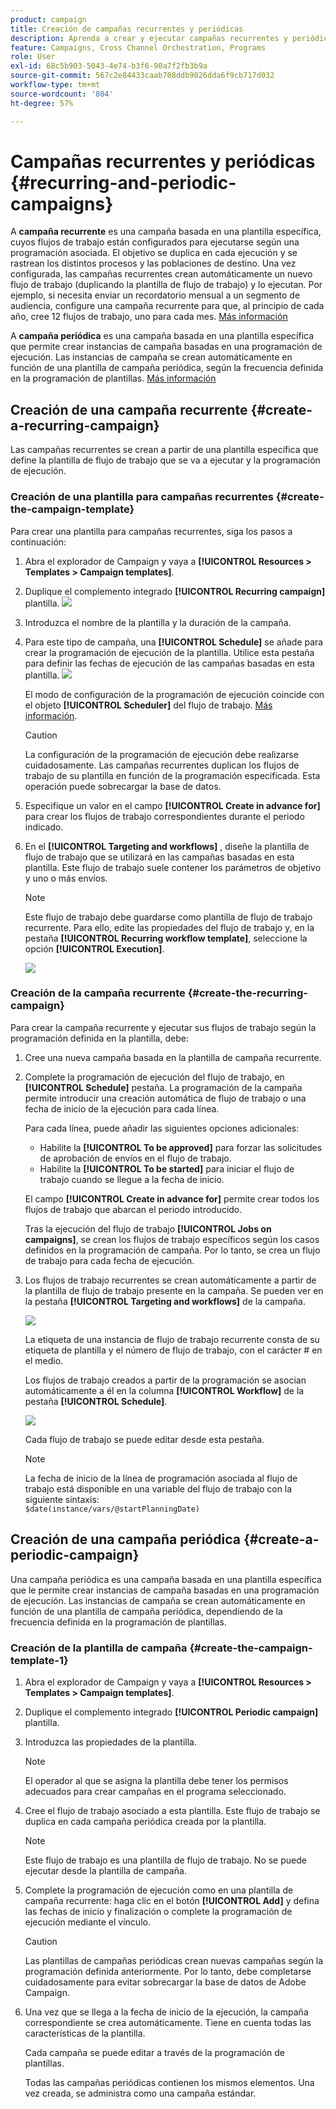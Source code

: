 ```yaml
---
product: campaign
title: Creación de campañas recurrentes y periódicas
description: Aprenda a crear y ejecutar campañas recurrentes y periódicas
feature: Campaigns, Cross Channel Orchestration, Programs
role: User
exl-id: 68c5b903-5043-4e74-b3f6-90a7f2fb3b9a
source-git-commit: 567c2e84433caab708ddb9026dda6f9cb717d032
workflow-type: tm+mt
source-wordcount: '804'
ht-degree: 57%

---
```


# Campañas recurrentes y periódicas {#recurring-and-periodic-campaigns}

A **campaña recurrente** es una campaña basada en una plantilla específica, cuyos flujos de trabajo están configurados para ejecutarse según una programación asociada. El objetivo se duplica en cada ejecución y se rastrean los distintos procesos y las poblaciones de destino.  Una vez configurada, las campañas recurrentes crean automáticamente un nuevo flujo de trabajo (duplicando la plantilla de flujo de trabajo) y lo ejecutan. Por ejemplo, si necesita enviar un recordatorio mensual a un segmento de audiencia, configure una campaña recurrente para que, al principio de cada año, cree 12 flujos de trabajo, uno para cada mes. [Más información](#create-a-recurring-campaign)

A **campaña periódica** es una campaña basada en una plantilla específica que permite crear instancias de campaña basadas en una programación de ejecución. Las instancias de campaña se crean automáticamente en función de una plantilla de campaña periódica, según la frecuencia definida en la programación de plantillas. [Más información](#create-a-periodic-campaign)

## Creación de una campaña recurrente {#create-a-recurring-campaign}

Las campañas recurrentes se crean a partir de una plantilla específica que define la plantilla de flujo de trabajo que se va a ejecutar y la programación de ejecución.

### Creación de una plantilla para campañas recurrentes {#create-the-campaign-template}

Para crear una plantilla para campañas recurrentes, siga los pasos a continuación:

1. Abra el explorador de Campaign y vaya a **[!UICONTROL Resources > Templates > Campaign templates]**.
1. Duplique el complemento integrado **[!UICONTROL Recurring campaign]** plantilla.
   ![](assets/recurring-campaign-duplicate.png)
1. Introduzca el nombre de la plantilla y la duración de la campaña.
1. Para este tipo de campaña, una **[!UICONTROL Schedule]** se añade para crear la programación de ejecución de la plantilla. Utilice esta pestaña para definir las fechas de ejecución de las campañas basadas en esta plantilla.
   ![](assets/recurring-campaign-schedule.png)

   El modo de configuración de la programación de ejecución coincide con el objeto **[!UICONTROL Scheduler]** del flujo de trabajo. [Más información](../workflow/scheduler.md).

   >[!CAUTION]
   >
   >La configuración de la programación de ejecución debe realizarse cuidadosamente. Las campañas recurrentes duplican los flujos de trabajo de su plantilla en función de la programación especificada. Esta operación puede sobrecargar la base de datos.

1. Especifique un valor en el campo **[!UICONTROL Create in advance for]** para crear los flujos de trabajo correspondientes durante el periodo indicado.
1. En el **[!UICONTROL Targeting and workflows]** , diseñe la plantilla de flujo de trabajo que se utilizará en las campañas basadas en esta plantilla. Este flujo de trabajo suele contener los parámetros de objetivo y uno o más envíos.

   >[!NOTE]
   >
   >Este flujo de trabajo debe guardarse como plantilla de flujo de trabajo recurrente. Para ello, edite las propiedades del flujo de trabajo y, en la pestaña **[!UICONTROL Recurring workflow template]**, seleccione la opción **[!UICONTROL Execution]**.

   ![](assets/recurring-campaign-wf-properties.png)

### Creación de la campaña recurrente {#create-the-recurring-campaign}

Para crear la campaña recurrente y ejecutar sus flujos de trabajo según la programación definida en la plantilla, debe:

1. Cree una nueva campaña basada en la plantilla de campaña recurrente.
1. Complete la programación de ejecución del flujo de trabajo, en **[!UICONTROL Schedule]** pestaña. La programación de la campaña permite introducir una creación automática de flujo de trabajo o una fecha de inicio de la ejecución para cada línea.

   Para cada línea, puede añadir las siguientes opciones adicionales:

   * Habilite la **[!UICONTROL To be approved]** para forzar las solicitudes de aprobación de envíos en el flujo de trabajo.
   * Habilite la **[!UICONTROL To be started]** para iniciar el flujo de trabajo cuando se llegue a la fecha de inicio.

   El campo **[!UICONTROL Create in advance for]** permite crear todos los flujos de trabajo que abarcan el periodo introducido.

   Tras la ejecución del flujo de trabajo **[!UICONTROL Jobs on campaigns]**, se crean los flujos de trabajo específicos según los casos definidos en la programación de campaña. Por lo tanto, se crea un flujo de trabajo para cada fecha de ejecución.

1. Los flujos de trabajo recurrentes se crean automáticamente a partir de la plantilla de flujo de trabajo presente en la campaña. Se pueden ver en la pestaña **[!UICONTROL Targeting and workflows]** de la campaña.

   ![](assets/recurring-wf-created.png)

   La etiqueta de una instancia de flujo de trabajo recurrente consta de su etiqueta de plantilla y el número de flujo de trabajo, con el carácter # en el medio.

   Los flujos de trabajo creados a partir de la programación se asocian automáticamente a él en la columna **[!UICONTROL Workflow]** de la pestaña **[!UICONTROL Schedule]**.

   ![](assets/recurring-wf-schedule-executed.png)

   Cada flujo de trabajo se puede editar desde esta pestaña.

   >[!NOTE]
   >
   >La fecha de inicio de la línea de programación asociada al flujo de trabajo está disponible en una variable del flujo de trabajo con la siguiente sintaxis:\
   >`$date(instance/vars/@startPlanningDate)`

## Creación de una campaña periódica {#create-a-periodic-campaign}

Una campaña periódica es una campaña basada en una plantilla específica que le permite crear instancias de campaña basadas en una programación de ejecución. Las instancias de campaña se crean automáticamente en función de una plantilla de campaña periódica, dependiendo de la frecuencia definida en la programación de plantillas.

### Creación de la plantilla de campaña {#create-the-campaign-template-1}

1. Abra el explorador de Campaign y vaya a **[!UICONTROL Resources > Templates > Campaign templates]**.
1. Duplique el complemento integrado **[!UICONTROL Periodic campaign]** plantilla.
1. Introduzca las propiedades de la plantilla.

   >[!NOTE]
   >
   >El operador al que se asigna la plantilla debe tener los permisos adecuados para crear campañas en el programa seleccionado.

1. Cree el flujo de trabajo asociado a esta plantilla. Este flujo de trabajo se duplica en cada campaña periódica creada por la plantilla.

   >[!NOTE]
   >
   >Este flujo de trabajo es una plantilla de flujo de trabajo. No se puede ejecutar desde la plantilla de campaña.

1. Complete la programación de ejecución como en una plantilla de campaña recurrente: haga clic en el botón **[!UICONTROL Add]** y defina las fechas de inicio y finalización o complete la programación de ejecución mediante el vínculo.

   >[!CAUTION]
   >
   >Las plantillas de campañas periódicas crean nuevas campañas según la programación definida anteriormente. Por lo tanto, debe completarse cuidadosamente para evitar sobrecargar la base de datos de Adobe Campaign.

1. Una vez que se llega a la fecha de inicio de la ejecución, la campaña correspondiente se crea automáticamente. Tiene en cuenta todas las características de la plantilla.

   Cada campaña se puede editar a través de la programación de plantillas.

   Todas las campañas periódicas contienen los mismos elementos. Una vez creada, se administra como una campaña estándar.
